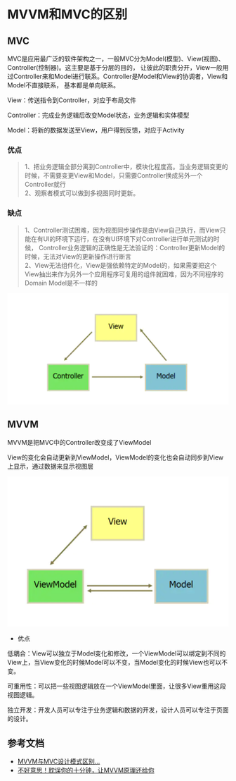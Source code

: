 # MVVM和MVC的区别
## MVC
MVC是应用最广泛的软件架构之一，一般MVC分为Model(模型)、View(视图)、Controller(控制器)。这主要是基于分层的目的，
让彼此的职责分开，View一般用过Controller来和Model进行联系。Controller是Model和View的协调者，View和Model不直接联系，
基本都是单向联系。

View：传送指令到Controller，对应于布局文件

Controller：完成业务逻辑后改变Model状态，业务逻辑和实体模型

Model：将新的数据发送至View，用户得到反馈，对应于Activity

### 优点
>1、把业务逻辑全部分离到Controller中，模块化程度高。当业务逻辑变更的时候，不需要变更View和Model，只需要Controller换成另外一个Controller就行<br>
2、观察者模式可以做到多视图同时更新。

### 缺点
>1、Controller测试困难，因为视图同步操作是由View自己执行，而View只能在有UI的环境下运行，在没有UI环境下对Controller进行单元测试的时候，
Controller业务逻辑的正确性是无法验证的：Controller更新Model的时候，无法对View的更新操作进行断言<br>
2、View无法组件化，View是强依赖特定的Model的，如果需要把这个View抽出来作为另外一个应用程序可复用的组件就困难，因为不同程序的Domain Model是不一样的


![mahua](img/MVVM.png)

## MVVM
MVVM是把MVC中的Controller改变成了ViewModel

View的变化会自动更新到ViewModel，ViewModel的变化也会自动同步到View上显示，通过数据来显示视图层

![mahua](img/MVC.png)

* 优点

低耦合：View可以独立于Model变化和修改，一个ViewModel可以绑定到不同的View上，当View变化的时候Model可以不变，当Model变化的时候View也可以不变。

可重用性：可以把一些视图逻辑放在一个ViewModel里面，让很多View重用这段视图逻辑。

独立开发：开发人员可以专注于业务逻辑和数据的开发，设计人员可以专注于页面的设计。


## 参考文档

* [MVVM与MVC设计模式区别...](https://juejin.cn/post/6844903854782283790)
* [不好意思！耽误你的十分钟，让MVVM原理还给你](https://juejin.cn/post/6844903586103558158)

